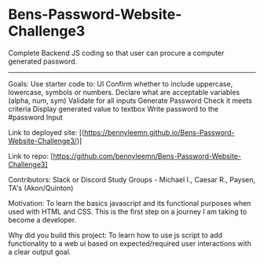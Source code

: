 # Bens-Password-Website-Challenge3
Complete Backend JS coding so that user can procure a computer generated password.
 *****************************************************
 Goals:  Use starter code to:
 UI Confirm whether to include uppercase, lowercase, symbols or numbers.
     Declare what are acceptable variables (alpha, num, sym)
 Validate for all inputs
 Generate Password
 Check it meets criteria
 Display generated value to textbox
 Write password to the #password Input

Link to deployed site: [(https://bennyleemn.github.io/Bens-Password-Website-Challenge3/)]

Link to repo: [https://github.com/bennyleemn/Bens-Password-Website-Challenge3]







Contributors: Slack or Discord Study Groups - Michael I., Caesar R., Paysen, TA's (Akon/Quinton)

Motivation: To learn the basics javascript and its functional purposes when used with HTML and CSS. This is the first step on a journey I am taking to become a developer.

Why did you build this project: To learn how to use js script to add functionality to a web ui based on expected/required user interactions with a clear output goal. 